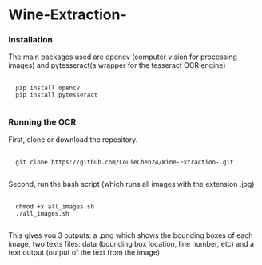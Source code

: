# Wine-Extraction-

<h3> Installation </h3>

The main packages used are opencv (computer vision for processing images) and pytesseract(a wrapper for the tesseract OCR engine)


<pre>
  <code>
  pip install opencv 
  pip install pytesseract
  </code>
</pre>

<h3> Running the OCR </h3> 

First, clone or download the repository. 

<pre>
  <code>
  git clone https://github.com/LouieChen24/Wine-Extraction-.git
  </code>
</pre>

Second, run the bash script (which runs all images with the extension .jpg)



<pre>
  <code>
  chmod +x all_images.sh
  ./all_images.sh
  </code>
</pre>

This gives you 3 outputs: a .png which shows the bounding boxes of each image, two texts files: data (bounding box location, line number, etc) and a text output (output of the text from the image) 

